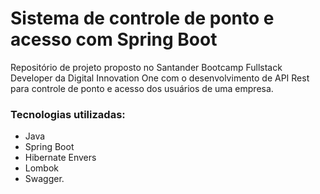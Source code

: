 # Sistema de controle de ponto e acesso com Spring Boot

Repositório de projeto proposto no Santander Bootcamp Fullstack Developer da Digital Innovation One com o desenvolvimento de API Rest para controle de ponto e acesso dos usuários de uma empresa.

### Tecnologias utilizadas:
* Java
* Spring Boot
* Hibernate Envers
* Lombok
* Swagger.
